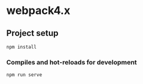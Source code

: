 # webpack4.x

## Project setup
```
npm install
```

### Compiles and hot-reloads for development
```
npm run serve
```
